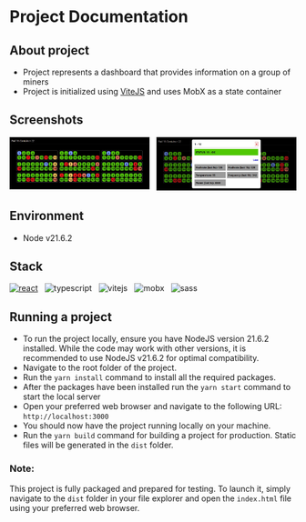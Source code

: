 # Project Documentation

## About project

- Project represents a dashboard that provides information on a group of miners
- Project is initialized using [ViteJS](https://vitejs.dev/) and uses MobX as a state container

## Screenshots
<div style="display: flex; gap: 12px;">
  <div><img src="./public/dashboard_screen.jpg" alt="Dashboard image"/></div>
  <div><img src="./public/modal_open_screen.jpg" alt=""Modal open image"/></div>  
</div>

## Environment

- Node v21.6.2

## Stack

<div style="display: flex; gap: 12px;">
    <a href="https://reactjs.org/" target="_blank">
      <img src="https://cdn.jsdelivr.net/gh/devicons/devicon/icons/react/react-original-wordmark.svg" alt="react" width="30"/>
    </a>
    <a href="https://www.typescriptlang.org/" target="_blank" style="text-decoration: none">
      <img src="https://cdn.jsdelivr.net/gh/devicons/devicon/icons/typescript/typescript-original.svg" alt="typescript" width="30" />
    </a>
    <a href="https://vitejs.dev/" target="_blank" style="text-decoration: none">
      <img src="https://vitejs.dev/logo.svg" alt="vitejs" width="30" />
    </a>
    <a href="https://mobx.js.org/README.html" target="_blank" style="text-decoration: none">
      <img src="https://mobx.js.org/assets/mobx.png" alt="mobx" width="30" />
    </a>
    <a href="https://sass-lang.com/" target="_blank" style="text-decoration: none">
      <img src="https://cdn.jsdelivr.net/gh/devicons/devicon/icons/sass/sass-original.svg" alt="sass" width="30" />
    </a>
</div>

## Running a project

- To run the project locally, ensure you have NodeJS version 21.6.2 installed. While the code may work with other versions, it is recommended to use NodeJS v21.6.2 for optimal compatibility.
- Navigate to the root folder of the project.
- Run the `yarn install` command to install all the required packages.
- After the packages have been installed run the `yarn start` command to start the local server
- Open your preferred web browser and navigate to the following URL: `http://localhost:3000`
- You should now have the project running locally on your machine.
- Run the `yarn build` command for building a project for production. Static files will be generated in the `dist` folder.

### Note:

This project is fully packaged and prepared for testing. To launch it, simply navigate to the `dist` folder in your file explorer and open the `index.html` file using your preferred web browser.
